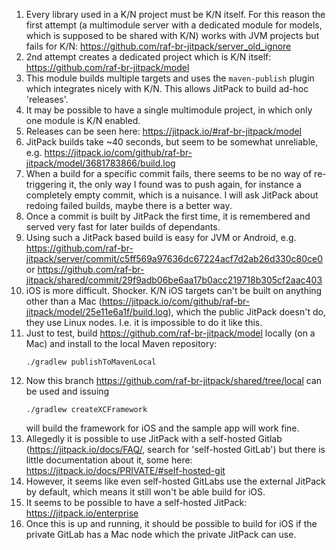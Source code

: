 1. Every library used in a K/N project must be K/N itself. For this reason the first attempt (a
   multimodule server with a dedicated module for models, which is supposed to be shared with K/N)
   works with JVM projects but fails for K/N: https://github.com/raf-br-jitpack/server_old_ignore
1. 2nd attempt creates a dedicated project which is K/N itself:
   https://github.com/raf-br-jitpack/model
1. This module builds multiple targets and uses the `maven-publish` plugin which integrates nicely
   with K/N. This allows JitPack to build ad-hoc 'releases'.
1. It may be possible to have a single multimodule project, in which only one module is K/N enabled.
1. Releases can be seen here: https://jitpack.io/#raf-br-jitpack/model
1. JitPack builds take ~40 seconds, but seem to be somewhat unreliable, e.g.
   https://jitpack.io/com/github/raf-br-jitpack/model/3681783866/build.log
1. When a build for a specific commit fails, there seems to be no way of re-triggering it, the only
   way I found was to push again, for instance a completely empty commit, which is a nuisance. I
   will ask JitPack about redoing failed builds, maybe there is a better way.
1. Once a commit is built by JitPack the first time, it is remembered and served very fast for later
   builds of dependants.
1. Using such a JitPack based build is easy for JVM or Android, e.g.
   https://github.com/raf-br-jitpack/server/commit/c5ff569a97636dc67224acf7d2ab26d330c80ce0 or
   https://github.com/raf-br-jitpack/shared/commit/29f9adb06be6aa17b0acc219718b305cf2aac403
1. iOS is more difficult. Shocker. K/N iOS targets can't be built on anything other than a Mac
   (https://jitpack.io/com/github/raf-br-jitpack/model/25e11e6a1f/build.log), which the public
   JitPack doesn't do, they use Linux nodes. I.e. it is impossible to do it like this.
1. Just to test, build https://github.com/raf-br-jitpack/model locally (on a Mac) and install to the
   local Maven repository:
   ```shell
   ./gradlew publishToMavenLocal
   ```
1. Now this branch https://github.com/raf-br-jitpack/shared/tree/local can be used and issuing
   ```shell
   ./gradlew createXCFramework
   ```
   will build the framework for iOS and the sample app will work fine.
1. Allegedly it is possible to use JitPack with a self-hosted Gitlab (https://jitpack.io/docs/FAQ/,
   search for 'self-hosted GitLab') but there is little documentation about it, some here:
   https://jitpack.io/docs/PRIVATE/#self-hosted-git
1. However, it seems like even self-hosted GitLabs use the external JitPack by default, which means
   it still won't be able build for iOS.
1. It seems to be possible to have a self-hosted JitPack: https://jitpack.io/enterprise
1. Once this is up and running, it should be possible to build for iOS if the private GitLab has a
   Mac node which the private JitPack can use.
